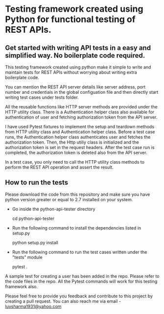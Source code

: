 # Testing framework created using Python for functional testing of REST APIs. 

## Get started with writing API tests in a easy and simplified way. No boilerplate code required.

This testing framework created using python make it simple to write and  maintain tests for REST APIs without worrying about writing extra boilerplate code. 

You can mention the REST API server details like server address, port number and credentials in the global configuation file and then directly start writing test cases under tests folder. 

All the reusable functions like HTTP server methods are provided under the HTTP utility class. There is a Authentication helper class also available for authentication of user and fetching authorization token from the API server.

I have used Pytest fixtures to implement the setup and teardown methods from HTTP utility class and Authentication helper class. Before a test case runs, the Authentication helper class authenticates user and fetches the authorization token. Then, the Http utiliy class is initialized and the authorization token is set in the request headers. After the test case run is completed, the authorization token is deleted also from the API server.

In a test case, you only need to call the HTTP utility class methods to perform the REST API operation and assert the result.

## How to run the tests

Please download the code from this repository and make sure you have python version greater or equal to 2.7 installed on your system. 

- Go inside the python-api-tester directory

  cd python-api-tester

- Run the following command to install the dependencies listed in setup.py

  python setup.py install

- Run the following command to run the test cases written under the "tests" module

  pytest .


A sample test for creating a user has been added in the repo. Please refer to the code files in the repo. All the Pytest commands will work for this testing framework also.


Please feel free to provide you feedback and contribute to this project by creating a pull request. You can also reach me via email - luvsharma1931@yahoo.com
